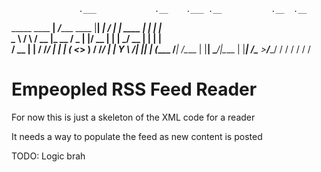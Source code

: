 
                   .___             .__    .___ .__           .__  .__   
_____    ____    __| _/______  ____ |__| __| _/ |  |__   ____ |  | |  |  
\__  \  /    \  / __ |\_  __ \/  _ \|  |/ __ |  |  |  \_/ __ \|  | |  |  
 / __ \|   |  \/ /_/ | |  | \(  <_> )  / /_/ |  |   Y  \  ___/|  |_|  |__
(____  /___|  /\____ | |__|   \____/|__\____ |  |___|  /\___  >____/____/
     \/     \/      \/                      \/       \/     \/  
     
 # Empeopled RSS Feed Reader
 
 For now this is just a skeleton of the XML code for a reader
 
 It needs a way to populate the feed as new content is posted
 
 TODO: Logic brah